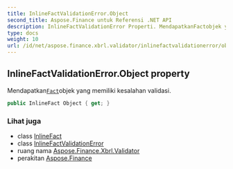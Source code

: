 ```yaml
---
title: InlineFactValidationError.Object
second_title: Aspose.Finance untuk Referensi .NET API
description: InlineFactValidationError Properti. MendapatkanFactobjek yang memiliki kesalahan validasi.
type: docs
weight: 10
url: /id/net/aspose.finance.xbrl.validator/inlinefactvalidationerror/object/
---
```

## InlineFactValidationError.Object property

Mendapatkan[`Fact`](../../../aspose.finance.xbrl/fact/)objek yang memiliki kesalahan validasi.

```csharp
public InlineFact Object { get; }
```

### Lihat juga

* class [InlineFact](../../../aspose.finance.xbrl.inline/inlinefact/)
* class [InlineFactValidationError](../)
* ruang nama [Aspose.Finance.Xbrl.Validator](../../inlinefactvalidationerror/)
* perakitan [Aspose.Finance](../../../)



